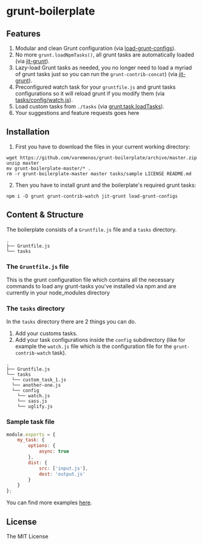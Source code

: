 # grunt-boilerplate

## Features

1. Modular and clean Grunt configuration (via [load-grunt-configs](https://github.com/creynders/load-grunt-configs/)).
2. No more `grunt.loadNpmTasks()`, all grunt tasks are automatically loaded (via [jit-grunt](https://github.com/shootaroo/jit-grunt)).
3. Lazy-load Grunt tasks as needed, you no longer need to load a myriad of grunt tasks just so you can run the `grunt-contrib-concat`) (via [jit-grunt](https://github.com/shootaroo/jit-grunt)).
4. Preconfigured watch task for your `gruntfile.js` and grunt tasks configurations so it will reload grunt if you modify them (via [tasks/config/watch.js](https://github.com/varemenos/grunt-boilerplate/blob/master/tasks/config/watch.js#L2-L10)).
5. Load custom tasks from `./tasks` (via [grunt.task.loadTasks](https://github.com/varemenos/grunt-boilerplate/blob/master/Gruntfile.js#L16)).
6. Your suggestions and feature requests goes here

## Installation

1) First you have to download the files in your current working directory:

```shell
wget https://github.com/varemenos/grunt-boilerplate/archive/master.zip
unzip master
mv grunt-boilerplate-master/* .
rm -r grunt-boilerplate-master master tasks/sample LICENSE README.md
```

2) Then you have to install grunt and the boilerplate's required grunt tasks:

```shell
npm i -D grunt grunt-contrib-watch jit-grunt load-grunt-configs
```

## Content & Structure

The boilerplate consists of a `Gruntfile.js` file and a `tasks` directory.

```
.
├── Gruntfile.js
└── tasks
```

### The `Gruntfile.js` file

This is the grunt configuration file which contains all the necessary commands to load any grunt-tasks you've installed via npm and are currently in your node_modules directory

### The `tasks` directory

In the `tasks` directory there are 2 things you can do.

1. Add your customs tasks.
2. Add your task configurations inside the `config` subdirectory (like for example the `watch.js` file which is the configuration file for the `grunt-contrib-watch` task).

```
.
├── Gruntfile.js
└── tasks
  └── custom_task_1.js
  └── another-one.js
  └── config
    └── watch.js
    └── sass.js
    └── uglify.js
```

### Sample task file

```js
module.exports = {
    my_task: {
        options: {
            async: true
        },
        dist: {
            src: ['input.js'],
            dest: 'output.js'
        }
    }
};
```

You can find more examples [here](https://github.com/varemenos/grunt-boilerplate/tree/master/tasks/sample).

## License

The MIT License
